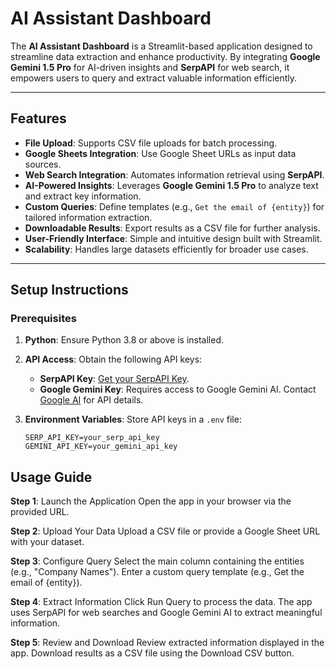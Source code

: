 # AI Assistant Dashboard

The **AI Assistant Dashboard** is a Streamlit-based application designed to streamline data extraction and enhance productivity. By integrating **Google Gemini 1.5 Pro** for AI-driven insights and **SerpAPI** for web search, it empowers users to query and extract valuable information efficiently. 

---

## Features

- **File Upload**: Supports CSV file uploads for batch processing.
- **Google Sheets Integration**: Use Google Sheet URLs as input data sources.
- **Web Search Integration**: Automates information retrieval using **SerpAPI**.
- **AI-Powered Insights**: Leverages **Google Gemini 1.5 Pro** to analyze text and extract key information.
- **Custom Queries**: Define templates (e.g., `Get the email of {entity}`) for tailored information extraction.
- **Downloadable Results**: Export results as a CSV file for further analysis.
- **User-Friendly Interface**: Simple and intuitive design built with Streamlit.
- **Scalability**: Handles large datasets efficiently for broader use cases.

---

## Setup Instructions

### Prerequisites

1. **Python**: Ensure Python 3.8 or above is installed.
2. **API Access**: Obtain the following API keys:
   - **SerpAPI Key**: [Get your SerpAPI Key](https://serpapi.com/users/sign_up).
   - **Google Gemini Key**: Requires access to Google Gemini AI. Contact [Google AI](https://ai.google/) for API details.

3. **Environment Variables**: Store API keys in a `.env` file:
   ```plaintext
   SERP_API_KEY=your_serp_api_key
   GEMINI_API_KEY=your_gemini_api_key
## Usage Guide

**Step 1**: Launch the Application
Open the app in your browser via the provided URL.

**Step 2**: Upload Your Data
Upload a CSV file or provide a Google Sheet URL with your dataset.

**Step 3**: Configure Query
Select the main column containing the entities (e.g., "Company Names").
Enter a custom query template (e.g., Get the email of {entity}).

**Step 4**: Extract Information
Click Run Query to process the data.
The app uses SerpAPI for web searches and Google Gemini AI to extract meaningful information.

**Step 5**: Review and Download
Review extracted information displayed in the app.
Download results as a CSV file using the Download CSV button.
